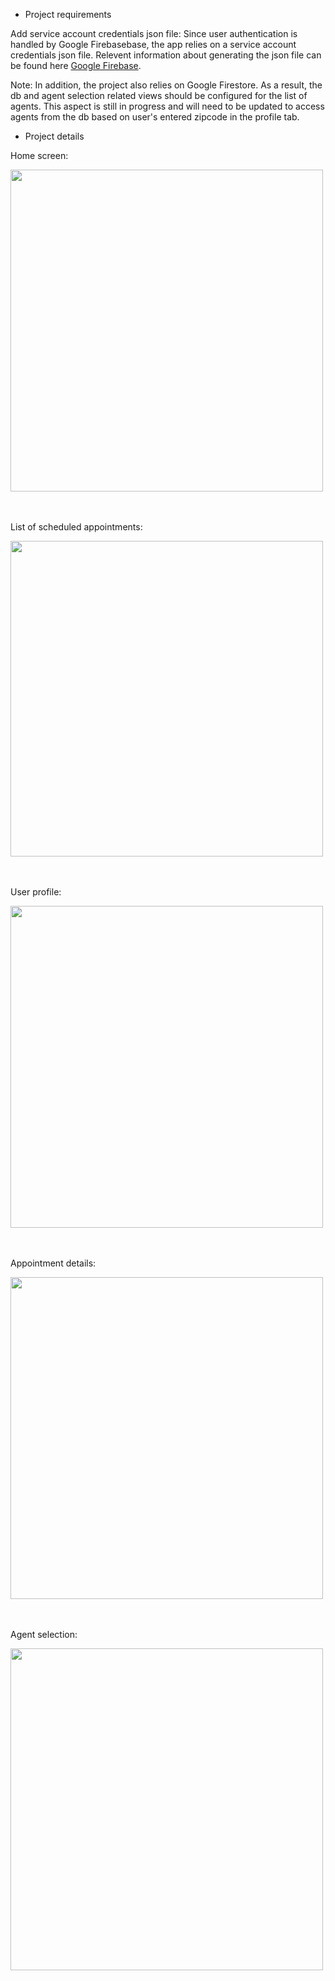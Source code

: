 - Project requirements

Add service account credentials json file:
    Since user authentication is handled by Google Firebasebase, the app relies on a service account credentials json file.
    Relevent information about generating the json file can be found here [Google Firebase](https://firebase.google.com/docs/cloud-messaging/auth-server#:~:text=To%20authenticate%20a%20service%20account,confirm%20by%20clicking%20Generate%20Key).

Note:
In addition, the project also relies on Google Firestore. As a result, the db and agent selection related views should be configured for the list of agents. 
This aspect is still in progress and will need to be updated to access agents from the db based on user's entered zipcode in the profile tab.

- Project details

Home screen:

<img src="https://github.com/RaySD03/CarWash/assets/113494325/e899f891-9987-4032-bd1b-efa4123ae026" width="500" height="515">


<br /><br />
List of scheduled appointments:

<img src="https://github.com/RaySD03/CarWash/assets/113494325/cdb10699-4f06-4d98-89e3-59d7ae4ac851" width="500" height="505">


<br /><br />
User profile:

<img src="https://github.com/RaySD03/CarWash/assets/113494325/29012483-7d74-43e3-a0e6-f5f295466a6f" width="500" height="515">


<br /><br />
Appointment details:

<img src="https://github.com/RaySD03/CarWash/assets/113494325/a9b94601-6be2-4169-8e7d-1da1a6f43604" width="500" height="515">


<br /><br />
Agent selection:

<img src="https://github.com/RaySD03/CarWash/assets/113494325/ba488ddd-0253-4967-b49a-1bd586c921f7" width="500" height="515">
